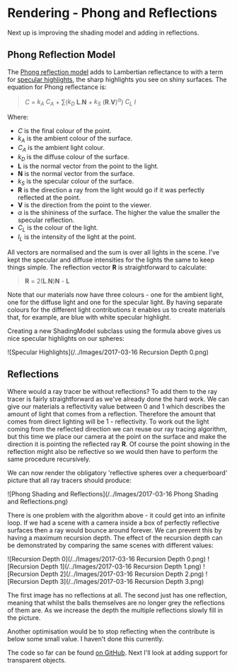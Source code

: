 # Rendering - Phong and Reflections #

Next up is improving the shading model and adding in reflections.

## Phong Reflection Model ##

The [Phong reflection model](https://en.wikipedia.org/wiki/Phong_reflection_model) adds to Lambertian reflectance to with a term for [specular highlights](https://en.wikipedia.org/wiki/Specular_highlight), the sharp highlights you see on shiny surfaces. The equation for Phong reflectance is:

> *C* = *k<sub>A</sub>* *C<sub>A</sub>* + ∑(*k<sub>D</sub>* **L**.**N** + *k<sub>S</sub>* (**R**.**V**)<sup>*α*</sup>) *C<sub>L</sub>* *I*

Where:
* *C* is the final colour of the point.
* *k<sub>A</sub>* is the ambient colour of the surface.
* *C<sub>A</sub>* is the ambient light colour.
* *k<sub>D</sub>* is the diffuse colour of the surface.
* **L** is the normal vector from the point to the light.
* **N** is the normal vector from the surface.
* *k<sub>S</sub>* is the specular colour of the surface.
* **R** is the direction a ray from the light would go if it was perfectly reflected at the point.
* **V** is the direction from the point to the viewer.
* *α* is the shininess of the surface. The higher the value the smaller the specular reflection.
* *C<sub>L</sub>* is the colour of the light.
* *I<sub>L</sub>* is the intensity of the light at the point.

All vectors are normalised and the sum is over all lights in the scene. I've kept the specular and diffuse intensities for the lights the same to keep things simple. The reflection vector **R** is straightforward to calculate:

> **R** = 2(**L**.**N**)**N** - **L**

Note that our materials now have three colours - one for the ambient light, one for the diffuse light and one for the specular light. By having separate colours for the different light contributions it enables us to create materials that, for example, are blue with white specular highlight.

Creating a new ShadingModel subclass using the formula above gives us nice specular highlights on our spheres:

![Specular Highlights](/../Images/2017-03-16 Recursion Depth 0.png)

## Reflections ##

Where would a ray tracer be without reflections? To add them to the ray tracer is fairly straightforward as we've already done the hard work. We can give our materials a reflectivity value between 0 and 1 which describes the amount of light that comes from a reflection. Therefore the amount that comes from direct lighting will be 1 - reflectivity. To work out the light coming from the reflected direction we can reuse our ray tracing algorithm, but this time we place our camera at the point on the surface and make the direction it is pointing the reflected ray **R**. Of course the point showing in the reflection might also be reflective so we would then have to perform the same procedure recursively.

We can now render the obligatory 'reflective spheres over a chequerboard' picture that all ray tracers should produce:

![Phong Shading and Reflections](/../Images/2017-03-16 Phong Shading and Reflections.png)

There is one problem with the algorithm above - it could get into an infinite loop. If we had a scene with a camera inside a box of perfectly reflective surfaces then a ray would bounce around forever. We can prevent this by having a maximum recursion depth. The effect of the recursion depth can be demonstrated by comparing the same scenes with different values:

![Recursion Depth 0](/../Images/2017-03-16 Recursion Depth 0.png)
![Recursion Depth 1](/../Images/2017-03-16 Recursion Depth 1.png)
![Recursion Depth 2](/../Images/2017-03-16 Recursion Depth 2.png)
![Recursion Depth 3](/../Images/2017-03-16 Recursion Depth 3.png)

The first image has no reflections at all. The second just has one reflection, meaning that whilst the balls themselves are no longer grey the reflections of them are. As we increase the depth the multiple reflections slowly fill in the picture.

Another optimisation would be to stop reflecting when the contribute is below some small value. I haven't done this currently.

The code so far can be found [on GitHub](https://github.com/MrKWatkins/Rendering/tree/phong-and-reflections). Next I'll look at adding support for transparent objects.